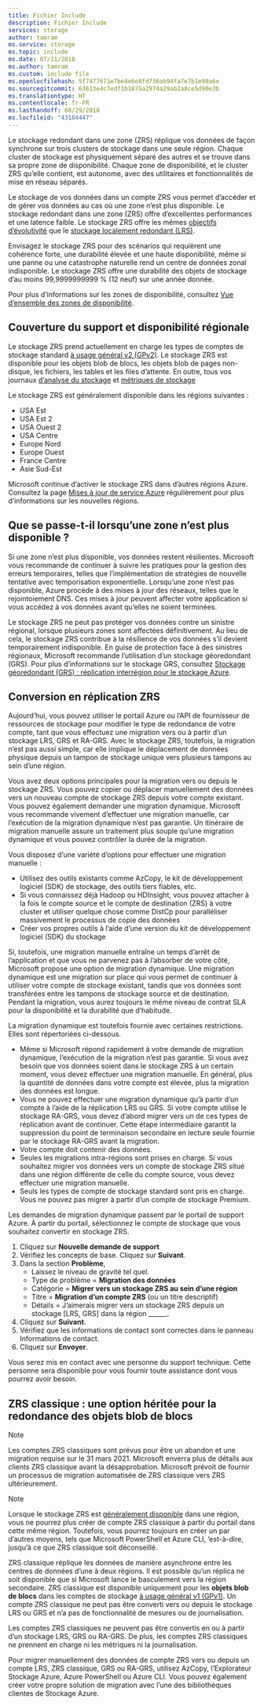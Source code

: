 ```yaml
---
title: Fichier Include
description: Fichier Include
services: storage
author: tamram
ms.service: storage
ms.topic: include
ms.date: 07/11/2018
ms.author: tamram
ms.custom: include file
ms.openlocfilehash: 5f7477671e7be4e6e8fd736ab94fa7e7b1e99a6e
ms.sourcegitcommit: 63613e4c7edf1b1875a2974a29ab2a8ce5d90e3b
ms.translationtype: HT
ms.contentlocale: fr-FR
ms.lasthandoff: 08/29/2018
ms.locfileid: "43184447"
---
```

Le stockage redondant dans une zone (ZRS) réplique vos données de façon synchrone sur trois clusters de stockage dans une seule région. Chaque cluster de stockage est physiquement séparé des autres et se trouve dans sa propre zone de disponibilité. Chaque zone de disponibilité, et le cluster ZRS qu’elle contient, est autonome, avec des utilitaires et fonctionnalités de mise en réseau séparés.

Le stockage de vos données dans un compte ZRS vous permet d’accéder et de gérer vos données au cas où une zone n’est plus disponible. Le stockage redondant dans une zone (ZRS) offre d’excellentes performances et une latence faible. Le stockage ZRS offre les mêmes [objectifs d’évolutivité](../articles/storage/common/storage-scalability-targets.md) que le [stockage localement redondant (LRS)](../articles/storage/common/storage-redundancy-lrs.md).

Envisagez le stockage ZRS pour des scénarios qui requièrent une cohérence forte, une durabilité élevée et une haute disponibilité, même si une panne ou une catastrophe naturelle rend un centre de données zonal indisponible. Le stockage ZRS offre une durabilité des objets de stockage d’au moins 99,9999999999 % (12 neuf) sur une année donnée.

Pour plus d’informations sur les zones de disponibilité, consultez [Vue d’ensemble des zones de disponibilité](https://docs.microsoft.com/azure/availability-zones/az-overview).

## <a name="support-coverage-and-regional-availability"></a>Couverture du support et disponibilité régionale
Le stockage ZRS prend actuellement en charge les types de comptes de stockage standard [à usage général v2 (GPv2)](../articles/storage/common/storage-account-options.md#general-purpose-v2-accounts). Le stockage ZRS est disponible pour les objets blob de blocs, les objets blob de pages non-disque, les fichiers, les tables et les files d’attente. En outre, tous vos journaux [d’analyse du stockage](../articles/storage/common/storage-analytics.md) et [métriques de stockage](../articles/storage/common/storage-enable-and-view-metrics.md)

Le stockage ZRS est généralement disponible dans les régions suivantes :

- USA Est
- USA Est 2
- USA Ouest 2
- USA Centre
- Europe Nord
- Europe Ouest
- France Centre
- Asie Sud-Est

Microsoft continue d’activer le stockage ZRS dans d’autres régions Azure. Consultez la page [Mises à jour de service Azure](https://azure.microsoft.com/updates/) régulièrement pour plus d’informations sur les nouvelles régions.

## <a name="what-happens-when-a-zone-becomes-unavailable"></a>Que se passe-t-il lorsqu’une zone n’est plus disponible ?

Si une zone n’est plus disponible, vos données restent résilientes. Microsoft vous recommande de continuer à suivre les pratiques pour la gestion des erreurs temporaires, telles que l’implémentation de stratégies de nouvelle tentative avec temporisation exponentielle. Lorsqu’une zone n’est pas disponible, Azure procède à des mises à jour des réseaux, telles que le rejointoiement DNS. Ces mises à jour peuvent affecter votre application si vous accédez à vos données avant qu’elles ne soient terminées.

Le stockage ZRS ne peut pas protéger vos données contre un sinistre régional, lorsque plusieurs zones sont affectées définitivement. Au lieu de cela, le stockage ZRS contribue à la résilience de vos données s’il devient temporairement indisponible. En guise de protection face à des sinistres régionaux, Microsoft recommande l’utilisation d’un stockage géoredondant (GRS). Pour plus d’informations sur le stockage GRS, consultez [Stockage géoredondant (GRS) : réplication interrégion pour le stockage Azure](../articles/storage/common/storage-redundancy-grs.md).

## <a name="converting-to-zrs-replication"></a>Conversion en réplication ZRS
Aujourd’hui, vous pouvez utiliser le portail Azure ou l’API de fournisseur de ressources de stockage pour modifier le type de redondance de votre compte, tant que vous effectuez une migration vers ou à partir d’un stockage LRS, GRS et RA-GRS. Avec le stockage ZRS, toutefois, la migration n’est pas aussi simple, car elle implique le déplacement de données physique depuis un tampon de stockage unique vers plusieurs tampons au sein d’une région. 

Vous avez deux options principales pour la migration vers ou depuis le stockage ZRS. Vous pouvez copier ou déplacer manuellement des données vers un nouveau compte de stockage ZRS depuis votre compte existant. Vous pouvez également demander une migration dynamique. Microsoft vous recommande vivement d’effectuer une migration manuelle, car l’exécution de la migration dynamique n’est pas garantie. Un itinéraire de migration manuelle assure un traitement plus souple qu’une migration dynamique et vous pouvez contrôler la durée de la migration.

Vous disposez d’une variété d’options pour effectuer une migration manuelle :
- Utilisez des outils existants comme AzCopy, le kit de développement logiciel (SDK) de stockage, des outils tiers fiables, etc.
- Si vous connaissez déjà Hadoop ou HDInsight, vous pouvez attacher à la fois le compte source et le compte de destination (ZRS) à votre cluster et utiliser quelque chose comme DistCp pour paralléliser massivement le processus de copie des données
- Créer vos propres outils à l’aide d’une version du kit de développement logiciel (SDK) du stockage

Si, toutefois, une migration manuelle entraîne un temps d’arrêt de l’application et que vous ne parvenez pas à l’absorber de votre côté, Microsoft propose une option de migration dynamique. Une migration dynamique est une migration sur place qui vous permet de continuer à utiliser votre compte de stockage existant, tandis que vos données sont transférées entre les tampons de stockage source et de destination. Pendant la migration, vous aurez toujours le même niveau de contrat SLA pour la disponibilité et la durabilité que d’habitude.

La migration dynamique est toutefois fournie avec certaines restrictions. Elles sont répertoriées ci-dessous.

- Même si Microsoft répond rapidement à votre demande de migration dynamique, l’exécution de la migration n’est pas garantie. Si vous avez besoin que vos données soient dans le stockage ZRS à un certain moment, vous devez effectuer une migration manuelle. En général, plus la quantité de données dans votre compte est élevée, plus la migration des données est longue. 
- Vous ne pouvez effectuer une migration dynamique qu’à partir d’un compte à l’aide de la réplication LRS ou GRS. Si votre compte utilise le stockage RA-GRS, vous devez d’abord migrer vers un de ces types de réplication avant de continuer. Cette étape intermédiaire garantit la suppression du point de terminaison secondaire en lecture seule fournie par le stockage RA-GRS avant la migration.
- Votre compte doit contenir des données.
- Seules les migrations intra-régions sont prises en charge. Si vous souhaitez migrer vos données vers un compte de stockage ZRS situé dans une région différente de celle du compte source, vous devez effectuer une migration manuelle.
- Seuls les types de compte de stockage standard sont pris en charge. Vous ne pouvez pas migrer à partir d’un compte de stockage Premium.

Les demandes de migration dynamique passent par le portail de support Azure. À partir du portail, sélectionnez le compte de stockage que vous souhaitez convertir en stockage ZRS.
1. Cliquez sur **Nouvelle demande de support**
2. Vérifiez les concepts de base. Cliquez sur **Suivant**. 
3. Dans la section **Problème**, 
    - Laissez le niveau de gravité tel quel.
    - Type de problème = **Migration des données**
    - Catégorie = **Migrer vers un stockage ZRS au sein d’une région**
    - Titre = **Migration d’un compte ZRS** (ou un titre descriptif)
    - Détails = J’aimerais migrer vers un stockage ZRS depuis un stockage [LRS, GRS] dans la région ______. 
4. Cliquez sur **Suivant**.
5. Vérifiez que les informations de contact sont correctes dans le panneau Informations de contact.
6. Cliquez sur **Envoyer**.

Vous serez mis en contact avec une personne du support technique. Cette personne sera disponible pour vous fournir toute assistance dont vous pourrez avoir besoin. 

## <a name="zrs-classic-a-legacy-option-for-block-blobs-redundancy"></a>ZRS classique : une option héritée pour la redondance des objets blob de blocs
> [!NOTE]
> Les comptes ZRS classiques sont prévus pour être un abandon et une migration requise sur le 31 mars 2021. Microsoft enverra plus de détails aux clients ZRS classique avant la désapprobation. Microsoft prévoit de fournir un processus de migration automatisée de ZRS classique vers ZRS ultérieurement.

>[!NOTE]
> Lorsque le stockage ZRS est [généralement disponible](#support-coverage-and-regional-availability) dans une région, vous ne pourrez plus créer de compte ZRS classique à partir du portail dans cette même région. Toutefois, vous pourrez toujours en créer un par d’autres moyens, tels que Microsoft PowerShell et Azure CLI, ’est-à-dire, jusqu’à ce que ZRS classique soit déconseillé.

ZRS classique réplique les données de manière asynchrone entre les centres de données d’une à deux régions. Il est possible qu’un réplica ne soit disponible que si Microsoft lance le basculement vers la région secondaire. ZRS classique est disponible uniquement pour les **objets blob de blocs** dans les comptes de stockage [à usage général v1 (GPv1)](../articles/storage/common/storage-account-options.md#general-purpose-v1-accounts). Un compte ZRS classique ne peut pas être converti vers ou depuis le stockage LRS ou GRS et n’a pas de fonctionnalité de mesures ou de journalisation.

Les comptes ZRS classiques ne peuvent pas être convertis en ou à partir d’un stockage LRS, GRS ou RA-GRS. De plus, les comptes ZRS classiques ne prennent en charge ni les métriques ni la journalisation.

Pour migrer manuellement des données de compte ZRS vers ou depuis un compte LRS, ZRS classique, GRS ou RA-GRS, utilisez AzCopy, l’Explorateur Stockage Azure, Azure PowerShell ou Azure CLI. Vous pouvez également créer votre propre solution de migration avec l’une des bibliothèques clientes de Stockage Azure.
